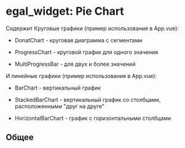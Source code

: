# egal_widget: Pie Chart


Содержит Круговые графики (пример использования в App.vue):

- DonatChart - круговая диаграмма с сегментами

- ProgressChart - круговой график для одного значения

- MultiProgressBar - для двух и более значений


И линейные графики (пример использования в App.vue):

- BarChart - вертикальный график

- StackedBarChart - вертикальный график со столбцами, расположенными "друг на друге"

- HorizontalBarChart - график с горизонтальными столбцами


## Общее

[//]: # (### Пример параметров в объекте styleConfig)

[//]: # (| Параметр           |       Тип        | Возможные значения             | Описание                                                                                                                                                                                                                                                                                                                                           |)

[//]: # (|--------------------|:----------------:|:-------------------------------|----------------------------------------------------------------------------------------------------------------------------------------------------------------------------------------------------------------------------------------------------------------------------------------------------------------------------------------------------|)

[//]: # (| ``centerFontSize``    |      String      | '10px', '16px', ...            | Размер шрифта, находящегося в центре кругового графика)

[//]: # (| ``chartSize``    |      Number      | 50, 150 &#40;по умолчанию&#41;, 200... | Размер графика &#40;ширина и высота&#41;)

[//]: # (| ``emptyColor``    |      String      | '#fff', 'red', ...             | Цвет пустой линии графика)

[//]: # (| ``fontFamily``    |      String      | 'Open Sans', 'Raleway', ...    | Название шрифта)

[//]: # (| ``fontSize``    |      String      | '10px', '16px', ...        | Размер шрифта заголовка и описания графика)

[//]: # (| ``legendFontSize``    |      String      | '10px', '16px', ...    | Размер шрифта "легенд" &#40;для графиков с несколкьими параметрами&#41;)

[//]: # (| ``backgroundColor``    |      String      |  '#fff', 'red', ...    | Цвет фона )

[//]: # (| ``fontColor``    |      String      |  '#fff', 'red', ...    | Цвет шрифта &#40;основной&#41;)

[//]: # (| ``secondaryFontColor``    |      String      |  '#fff', 'red', ...      | Цвет шрифта &#40;вторичный&#41;)

[//]: # ()
[//]: # (### Пример вида объекта данных &#40;метаданных&#41; для отрисовки графика)

[//]: # (| Параметр           |  Тип   | Возможные значения | Описание                                                                                                                                                                                                                                                                                                                                           |)

[//]: # (|--------------------|:------:|:-------------------|----------------------------------------------------------------------------------------------------------------------------------------------------------------------------------------------------------------------------------------------------------------------------------------------------------------------------------------------------|)

[//]: # (| ``color``    | String | '#fff', 'red', ... | Необязательный параметр, цвет линии на графике)

[//]: # (| ``label``    | String | 'some text'        | Название)

[//]: # (| ``value``    | Number | 10                 | Значение)

[//]: # ()
[//]: # ()
[//]: # (## DonatChart, MultiProgressChart)

[//]: # ()
[//]: # (### Параметры)

[//]: # (| Параметр           |       Тип        |  По умолчанию  | Возможные значения                              | Описание                                                                                                                                                                                                                                                                                                                                           |)

[//]: # (|--------------------|:----------------:|:--------------:|-------------------------------------------------|----------------------------------------------------------------------------------------------------------------------------------------------------------------------------------------------------------------------------------------------------------------------------------------------------------------------------------------------------|)

[//]: # (| ``description``    |      String      |     ``''``     | Любая строка                                    | Описание графика)

[//]: # (| ``data``           |      Array       |     ``[]``     | Массив объектов определенного типа | Данные для отрисовки графика, подробнее в таблице **"Пример вида объекта данных &#40;метаданных&#41; для отрисовки графика"**)

[//]: # (| ``header``         |      String      |     ``''``     | Любая строка                                    | Название графика)

[//]: # (| ``centerLabel``     |      String      |     ``''``     | Любая строка                                    | Текст &#40;лейбл&#41; в центре кругового графика &#40;для графиков с несколькими параметрами, можно передать любой текст. График с одним параметров отображает value и label этого параметра&#41;. )

[//]: # (| ``centerValue``       | [String, Number] |     ``''``     | Любая строка                                    | Текст &#40;значение&#41; в центре кругового графика &#40;для графиков с несколькими параметрами. График с одним параметров отображает value и label этого параметра&#41; )

[//]: # (| ``styleConfig``      |      Object      |     ``{}``     | Объект стилей, необязательный                   | Кастомизация стилей)

[//]: # ()
[//]: # ()
[//]: # (## ProgressChart)

[//]: # ()
[//]: # (### Параметры)

[//]: # (| Параметр        |       Тип        | По умолчанию | Возможные значения                 | Описание                                                                                                                                                                                                                                                                                                                                           |)

[//]: # (|-----------------|:----------------:|:------------:|------------------------------------|----------------------------------------------------------------------------------------------------------------------------------------------------------------------------------------------------------------------------------------------------------------------------------------------------------------------------------------------------|)

[//]: # (| ``description`` |      String      |    ``''``    | Любая строка                       | Описание графика)

[//]: # (| ``data``        |      Array       |    ``[]``    | Массив объектов определенного типа | Данные для отрисовки графика, подробнее в таблице **"Пример вида объекта данных &#40;метаданных&#41; для отрисовки графика"**)

[//]: # (| ``header``      |      String      |    ``''``    | Любая строка                       | Название графика)

[//]: # (| ``styleConfig`` |      Object      |    ``{}``    | Объект стилей, необязательный      | Кастомизация стилей)

[//]: # (| ``half``        |     Boolean      |  ``false``   | ``false``, ``true``                | Отображать полный круговой график &#40;если значение равно ``false``&#41; или половинчатый &#40;``true``&#41;)

[//]: # ()
[//]: # ()
[//]: # (# Bar Charts)

[//]: # (## HorizontalBarChart)

[//]: # ()
[//]: # (### Параметры)

[//]: # (| Параметр        |       Тип        | По умолчанию | Возможные значения                 | Описание                                                                                                                                                                                                                                                                                                                                           |)

[//]: # (|-----------------|:----------------:|:------------:|------------------------------------|----------------------------------------------------------------------------------------------------------------------------------------------------------------------------------------------------------------------------------------------------------------------------------------------------------------------------------------------------|)

[//]: # (| ``description`` |      String      |    ``''``    | Любая строка                       | Описание графика)

[//]: # (| ``data``        |      Array       |    ``[]``    | Массив объектов определенного типа | Данные для отрисовки графика, подробнее в таблице **"Пример вида объекта данных &#40;метаданных&#41; для отрисовки графика"**)

[//]: # (| ``header``      |      String      |    ``''``    | Любая строка                       | Название графика)

[//]: # (| ``styleConfig`` |      Object      |    ``{}``    | Объект стилей, необязательный      | Кастомизация стилей)

[//]: # ()
[//]: # (## MultiProgressChart)

[//]: # ()
[//]: # ()
[//]: # (### Параметры)

[//]: # ()
[//]: # (| Параметр           |       Тип        |  По умолчанию  | Возможные значения                              | Описание                                                                                                                                                                                                                                                                                                                                           |)

[//]: # ()
[//]: # (|--------------------|:----------------:|:--------------:|-------------------------------------------------|----------------------------------------------------------------------------------------------------------------------------------------------------------------------------------------------------------------------------------------------------------------------------------------------------------------------------------------------------|)

[//]: # ()
[//]: # (| ``description``    |      String      |     ``''``     | Любая строка                                    | Описание графика)

[//]: # ()
[//]: # (| ``data``           |      Array       |     ``[]``     | Массив объектов определенного типа | Данные для отрисовки графика, подробнее в таблице **"Пример вида объекта данных &#40;метаданных&#41; для отрисовки графика"**)

[//]: # ()
[//]: # (| ``header``         |      String      |     ``''``     | Любая строка                                    | Название графика)

[//]: # ()
[//]: # (| ``centerLabel``     |      String      |     ``''``     | Любая строка                                    | Текст &#40;лейбл&#41; в центре кругового графика &#40;для графиков с несколькими параметрами, можно передать любой текст. График с одним параметров отображает value и label этого параметра&#41;.)

[//]: # ()
[//]: # (| ``centerValue``       | [String, Number] |     ``''``     | Любая строка                                    | Текст &#40;значение&#41; в центре кругового графика &#40;для графиков с несколькими параметрами. График с одним параметров отображает value и label этого параметра&#41;)

[//]: # ()
[//]: # (| ``styleConfig``      |      Object      |     ``{}``     | Объект стилей, необязательный                   | Кастомизация стилей)

[//]: # ()
[//]: # ()
